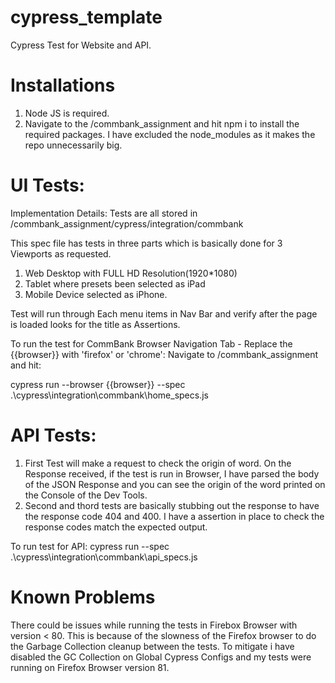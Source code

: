 # cypress_template
Cypress Test for Website and API. 


# Installations
1. Node JS is required. 
2. Navigate to the /commbank_assignment and hit npm i to install the required packages. I have excluded the node_modules as it makes the repo unnecessarily big. 



# UI Tests: 
Implementation Details: 
Tests are all stored in /commbank_assignment/cypress/integration/commbank 

This spec file has tests in three parts which is basically done for 3 Viewports as requested. 
1. Web Desktop with FULL HD Resolution(1920*1080)
2. Tablet where presets been selected as iPad
3. Mobile Device selected as iPhone. 

Test will run through Each menu items in Nav Bar and verify after the page is loaded looks for the title as Assertions. 

To run the test for CommBank Browser Navigation Tab - Replace the {{browser}} with 'firefox' or 'chrome': 
Navigate to /commbank_assignment and hit: 

cypress run --browser {{browser}} --spec .\cypress\integration\commbank\home_specs.js 


# API Tests: 
1. First Test will make a request to check the origin of word. 
   On the Response received, if the test is run in Browser, I have parsed the body of the JSON Response and you can see the origin of the word printed on the Console of the Dev    Tools. 
2. Second and thord tests are basically stubbing out the response to have the response code 404 and 400. I have a assertion in place to check the response codes match the expected output. 

To run test for API: 
cypress run --spec .\cypress\integration\commbank\api_specs.js

# Known Problems
There could be issues while running the tests in Firebox Browser with version < 80. This is because of the slowness of the Firefox browser to do the Garbage Collection cleanup between the tests. To mitigate i have disabled the GC Collection on Global Cypress Configs and my tests were running on Firefox Browser version 81. 


